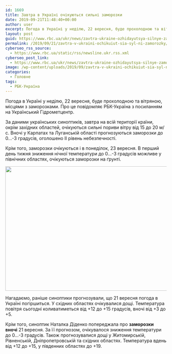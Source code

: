 ```yaml
---
id: 1669
title: Завтра в Україні очікуються сильні заморозки
date: 2019-09-21T11:48:40+00:00
author: user
excerpt: Погода в Україні у неділю, 22 вересня, буде прохолодною та вітряною, місцями з заморозками. Про це повідомляє РБК-Україна з посиланням на...
layout: post
guid: https://www.rbc.ua/ukr/news/zavtra-ukraine-ozhidayutsya-silnye-zamorozki-1569065959.html
permalink: /2019/09/21/zavtra-v-ukraini-ochikuiut-sia-syl-ni-zamorozky/
cyberseo_rss_source:
  - https://www.rbc.ua/static/rss/newsline.ukr.rss.xml
cyberseo_post_link:
  - https://www.rbc.ua/ukr/news/zavtra-ukraine-ozhidayutsya-silnye-zamorozki-1569065959.html
image: /wp-content/uploads/2019/09/zavtra-v-ukraini-ochikuiut-sia-syl-ni-zamorozky.jpg
categories:
  - Головне
tags:
  - РБК-Україна
---
```

Погода в Україні у неділю, 22 вересня, буде прохолодною та вітряною, місцями з заморозками. Про це повідомляє РБК-Україна з посиланням на Український Гідрометцентр.

За даними українських синоптиків, завтра на всій території країни, окрім західних областей, очікуються сильні пориви вітру від 15 до 20 м/с. Вночі у Карпатах та Луганській області прогнозуються заморозки до 0…-3 градусів, оголошено ІІ рівень небезпечності.

Крім того, заморозки очікуються і в понеділок, 23 вересня. В перший день тижня зниження нічної температури до 0…-3 градусів можливе у північних областях, очікуються заморозки на ґрунті.

<img height="388" src="/static/ckef/img/image_1855.png" width="651" /> 

Нагадаємо, раніше синоптики прогнозували, що 21 вересня погода в Україні погіршиться. У східних областях очікувалися дощі. Температура повітря сьогодні коливатиметься від +12 до +15 градусів, вночі від +3 до +5.

Крім того, синоптик Наталка Діденко попереджала про **заморозки вночі** 21 вересня. За її прогнозом, очікувалося зниження температури до 0…-3 градусів. Також прогнозувалися дощі у Житомирській, Рівненській, Дніпропетровській та східних областях. Температура вдень від +12 до +15, у південних областях до +19.
